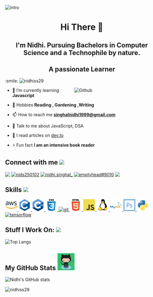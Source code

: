 
![intro](https://user-images.githubusercontent.com/82880062/207311856-47b04294-bf72-4b37-8cff-554b0516c0c5.gif)

<h1 align="center">Hi There 👋 </h1>
<h2 align = "center">  I'm Nidhi. Pursuing Bachelors in Computer Science and a Technophile by nature.</h2>
<h2 align="center">A passionate Learner</h2>

<p align="left">:smile: <img src="https://komarev.com/ghpvc/?username=nidhiss29&label=Profile%20views&color=0e75b6&style=flat" alt="nidhiss29" /> </p>

<img width="55%" align="right" alt="Github" src="https://raw.githubusercontent.com/onimur/.github/master/.resources/git-header.svg" />

- 🌱 I’m currently learning **Javascript**

- 💬 Hobbies **Reading , Gardening ,Writing**

- 📫 How to reach me **singhalnidhi1999@gmail.com**

-  💬 Talk to me about JavaScript, DSA

-  📝 I read articles on [dev.to](https://dev.to)

- ⚡ Fun fact **I am an intensive book reader**

<h2> Connect with me <img src = "https://media2.giphy.com/media/QssGEmpkyEOhBCb7e1/giphy.gif?cid=ecf05e47a0n3gi1bfqntqmob8g9aid1oyj2wr3ds3mg700bl&rid=giphy.gif" width = 24> </h2>
<p align="left">
<a href="https://twitter.com/nidhi" target="blank"><i class="fa- fa-discord"></i></a>
<a href="https://github.com/nidhiss29"><img width = '32px' align= 'center' src="https://raw.githubusercontent.com/rahulbanerjee26/githubAboutMeGenerator/main/icons/github.svg"/></a>
<a href="https://linkedin.com/in/nids250102" target="blank"><img align="center" src="https://raw.githubusercontent.com/rahuldkjain/github-profile-readme-generator/master/src/images/icons/Social/linked-in-alt.svg" alt="nids250102" height="30" width="40" /></a>
<a href="https://instagram.com/nidhi.singhal_" target="blank"><img align="center" src="https://raw.githubusercontent.com/rahuldkjain/github-profile-readme-generator/master/src/images/icons/Social/instagram.svg" alt="nidhi.singhal_" height="30" width="40" /></a>
<a href="https://discord.gg/emptyhead#9010" target="blank"><img align="center" src="https://raw.githubusercontent.com/rahuldkjain/github-profile-readme-generator/master/src/images/icons/Social/discord.svg" alt="emptyhead#9010" height="30" width="40" /></a>
<a href="https://medium.com/@singhalnidhi1999"><img width = '32px' align= 'center' src="https://raw.githubusercontent.com/rahulbanerjee26/githubAboutMeGenerator/main/icons/medium.svg" /></a>

</p>



<h2> Skills <img src = "https://media2.giphy.com/media/QssGEmpkyEOhBCb7e1/giphy.gif?cid=ecf05e47a0n3gi1bfqntqmob8g9aid1oyj2wr3ds3mg700bl&rid=giphy.gif" width = 24> </h2>
<p align="left"> <a href="https://aws.amazon.com" target="_blank" rel="noreferrer"> <img src="https://raw.githubusercontent.com/devicons/devicon/master/icons/amazonwebservices/amazonwebservices-original-wordmark.svg" alt="aws" width="40" height="40"/> </a> <a href="https://www.cprogramming.com/" target="_blank" rel="noreferrer"> <img src="https://raw.githubusercontent.com/devicons/devicon/master/icons/c/c-original.svg" alt="c" width="40" height="40"/> </a> <a href="https://www.w3schools.com/cpp/" target="_blank" rel="noreferrer"> <img src="https://raw.githubusercontent.com/devicons/devicon/master/icons/cplusplus/cplusplus-original.svg" alt="cplusplus" width="40" height="40"/> </a> <a href="https://www.w3schools.com/css/" target="_blank" rel="noreferrer"> <img src="https://raw.githubusercontent.com/devicons/devicon/master/icons/css3/css3-original-wordmark.svg" alt="css3" width="40" height="40"/> </a> <a href="https://git-scm.com/" target="_blank" rel="noreferrer"> <img src="https://www.vectorlogo.zone/logos/git-scm/git-scm-icon.svg" alt="git" width="40" height="40"/> </a> <a href="https://www.w3.org/html/" target="_blank" rel="noreferrer"> <img src="https://raw.githubusercontent.com/devicons/devicon/master/icons/html5/html5-original-wordmark.svg" alt="html5" width="40" height="40"/> </a> <a href="https://developer.mozilla.org/en-US/docs/Web/JavaScript" target="_blank" rel="noreferrer"> <img src="https://raw.githubusercontent.com/devicons/devicon/master/icons/javascript/javascript-original.svg" alt="javascript" width="40" height="40"/> </a> <a href="https://www.linux.org/" target="_blank" rel="noreferrer"> <img src="https://raw.githubusercontent.com/devicons/devicon/master/icons/linux/linux-original.svg" alt="linux" width="40" height="40"/> </a> <a href="https://www.mysql.com/" target="_blank" rel="noreferrer"> <img src="https://raw.githubusercontent.com/devicons/devicon/master/icons/mysql/mysql-original-wordmark.svg" alt="mysql" width="40" height="40"/> </a> <a href="https://www.photoshop.com/en" target="_blank" rel="noreferrer"> <img src="https://raw.githubusercontent.com/devicons/devicon/master/icons/photoshop/photoshop-line.svg" alt="photoshop" width="40" height="40"/> </a> <a href="https://www.python.org" target="_blank" rel="noreferrer"> <img src="https://raw.githubusercontent.com/devicons/devicon/master/icons/python/python-original.svg" alt="python" width="40" height="40"/> </a> <a href="https://www.tensorflow.org" target="_blank" rel="noreferrer"> <img src="https://www.vectorlogo.zone/logos/tensorflow/tensorflow-icon.svg" alt="tensorflow" width="40" height="40"/> </a> </p>


<h2> Stuff I Work On:  <img src = "https://media1.giphy.com/media/JZ40cnfnN11KycrvMF/giphy.gif?cid=ecf05e47a0n3gi1bfqntqmob8g9aid1oyj2wr3ds3mg700bl&rid=giphy.gif" width = 64> </h2>

![Top Langs](https://github-readme-stats.vercel.app/api/top-langs/?username=nidhiss29&layout=compact&theme=codeSTACKr)
<br>

<h2> My GitHub Stats <img src='https://raw.githubusercontent.com/Potential17/Potential17/master/github-logo-octocat-.gif' width='56' height='56' borderradius='16px'> </h2>

![Nidhi's GitHub stats](https://github-readme-stats.vercel.app/api?username=nidhiss29&hide=issues&theme=codeSTACKr)


<p><img align="center" src="https://github-readme-streak-stats.herokuapp.com/?user=nidhiss29&" alt="nidhiss29" /></p>




